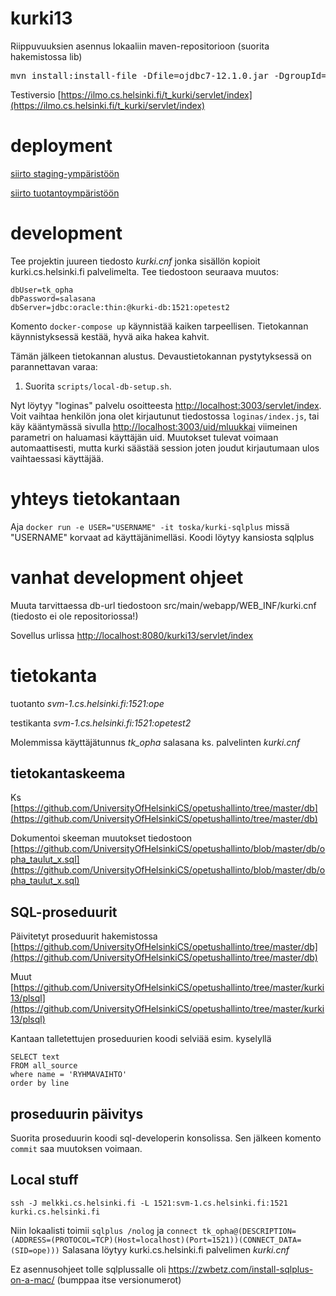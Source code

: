 kurki13
=======

Riippuvuuksien asennus lokaaliin maven-repositorioon (suorita hakemistossa lib)

<pre>
mvn install:install-file -Dfile=ojdbc7-12.1.0.jar -DgroupId=com.oracle -DartifactId=ojdbc7 -Dversion=12.1.0 -Dpackaging=jar
</pre>

Testiversio [https://ilmo.cs.helsinki.fi/t_kurki/servlet/index](https://ilmo.cs.helsinki.fi/t_kurki/servlet/index)

# deployment

[siirto staging-ympäristöön](https://github.com/UniversityOfHelsinkiCS/opetushallinto/blob/master/kurki13/docs/deploy-staging.md)

[siirto tuotantoympäristöön](https://github.com/UniversityOfHelsinkiCS/opetushallinto/blob/master/kurki13/docs/deploy-production.md)

# development

Tee projektin juureen tiedosto _kurki.cnf_ jonka sisällön kopioit kurki.cs.helsinki.fi palvelimelta. Tee tiedostoon seuraava muutos:

```
dbUser=tk_opha
dbPassword=salasana
dbServer=jdbc:oracle:thin:@kurki-db:1521:opetest2
```

Komento `docker-compose up` käynnistää kaiken tarpeellisen. Tietokannan käynnistyksessä kestää, hyvä aika hakea kahvit.

Tämän jälkeen tietokannan alustus. Devaustietokannan pystytyksessä on parannettavan varaa:

1. Suorita `scripts/local-db-setup.sh`.

Nyt löytyy "loginas" palvelu osoitteesta [http://localhost:3003/servlet/index](http://localhost:3003/servlet/index). Voit vaihtaa henkilön jona olet kirjautunut tiedostossa `loginas/index.js`, tai käy kääntymässä sivulla [http://localhost:3003/uid/mluukkai](http://localhost:3003/uid/mluukkai) viimeinen parametri on haluamasi käyttäjän uid. Muutokset tulevat voimaan automaattisesti, mutta kurki säästää session joten joudut kirjautumaan ulos vaihtaessasi käyttäjää. 

# yhteys tietokantaan

Aja `docker run -e USER="USERNAME" -it toska/kurki-sqlplus` missä "USERNAME" korvaat ad käyttäjänimelläsi. Koodi löytyy kansiosta sqlplus

# vanhat development ohjeet

Muuta tarvittaessa db-url tiedostoon src/main/webapp/WEB_INF/kurki.cnf (tiedosto ei ole repositoriossa!)

Sovellus urlissa [http://localhost:8080/kurki13/servlet/index](http://localhost:8080/kurki13/servlet/index)

# tietokanta

tuotanto _svm-1.cs.helsinki.fi:1521:ope_

testikanta _svm-1.cs.helsinki.fi:1521:opetest2_

Molemmissa käyttäjätunnus *tk_opha* salasana ks. palvelinten _kurki.cnf_ 

## tietokantaskeema

Ks [https://github.com/UniversityOfHelsinkiCS/opetushallinto/tree/master/db](https://github.com/UniversityOfHelsinkiCS/opetushallinto/tree/master/db)

Dokumentoi skeeman muutokset tiedostoon [https://github.com/UniversityOfHelsinkiCS/opetushallinto/blob/master/db/opha_taulut_x.sql](https://github.com/UniversityOfHelsinkiCS/opetushallinto/blob/master/db/opha_taulut_x.sql)

## SQL-proseduurit

Päivitetyt proseduurit hakemistossa [https://github.com/UniversityOfHelsinkiCS/opetushallinto/tree/master/db](https://github.com/UniversityOfHelsinkiCS/opetushallinto/tree/master/db)

Muut [https://github.com/UniversityOfHelsinkiCS/opetushallinto/tree/master/kurki13/plsql](https://github.com/UniversityOfHelsinkiCS/opetushallinto/tree/master/kurki13/plsql)

Kantaan talletettujen proseduurien koodi selviää esim. kyselyllä

```
SELECT text 
FROM all_source
where name = 'RYHMAVAIHTO'
order by line
```

## proseduurin päivitys

Suorita proseduurin koodi sql-developerin konsolissa. Sen jälkeen komento ```commit``` saa muutoksen voimaan.


## Local stuff

```
ssh -J melkki.cs.helsinki.fi -L 1521:svm-1.cs.helsinki.fi:1521 kurki.cs.helsinki.fi
```

Niin lokaalisti toimii `sqlplus /nolog` ja `connect tk_opha@(DESCRIPTION=(ADDRESS=(PROTOCOL=TCP)(Host=localhost)(Port=1521))(CONNECT_DATA=(SID=ope)))` Salasana löytyy kurki.cs.helsinki.fi palvelimen _kurki.cnf_ 

Ez asennusohjeet tolle sqlplussalle oli https://zwbetz.com/install-sqlplus-on-a-mac/ (bumppaa itse versionumerot)
